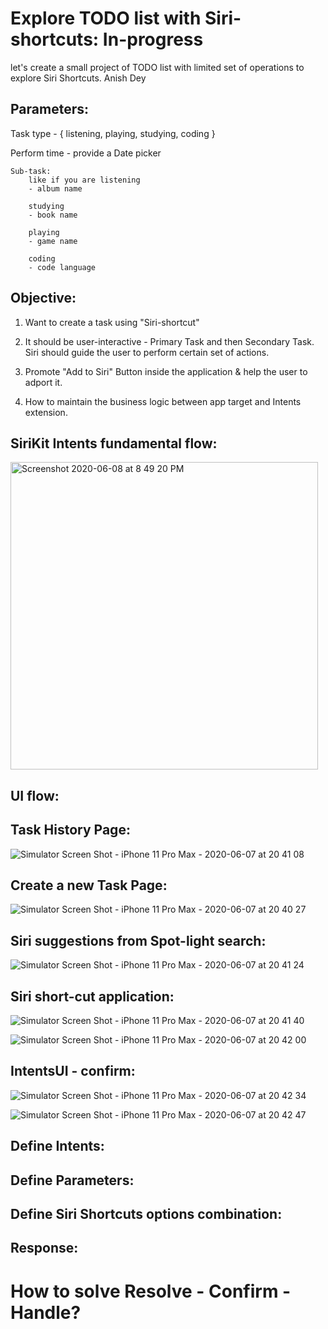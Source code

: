 # Explore TODO list with Siri-shortcuts: In-progress

let's create a small project of TODO list with limited set of operations to explore Siri Shortcuts.
Anish Dey  

## Parameters:

Task type - { listening, playing, studying, coding }

Perform time - provide a Date picker


```
Sub-task: 
	like if you are listening 
	- album name 

	studying 
	- book name

	playing 
	- game name

	coding 
	- code language
```

## Objective:

1. Want to create a task using "Siri-shortcut"

2. It should be user-interactive - Primary Task and then Secondary Task. Siri should guide the user to perform certain set of actions.

3. Promote "Add to Siri" Button inside the application & help the user to adport it.

4. How to maintain the business logic between app target and Intents extension.

## SiriKit Intents fundamental flow:
<img width="492" alt="Screenshot 2020-06-08 at 8 49 20 PM" src="https://user-images.githubusercontent.com/10649284/84049147-b5b0b980-a9c9-11ea-8b52-d5a369fcf932.png">

## UI flow:

## Task History Page:
![Simulator Screen Shot - iPhone 11 Pro Max - 2020-06-07 at 20 41 08](https://user-images.githubusercontent.com/10649284/83972903-7bc7b080-a900-11ea-9b5c-0d194550cca4.png)

## Create a new Task Page:
![Simulator Screen Shot - iPhone 11 Pro Max - 2020-06-07 at 20 40 27](https://user-images.githubusercontent.com/10649284/83972878-58046a80-a900-11ea-8c8c-d1b014e82701.png)


## Siri suggestions from Spot-light search:
![Simulator Screen Shot - iPhone 11 Pro Max - 2020-06-07 at 20 41 24](https://user-images.githubusercontent.com/10649284/83972970-dfea7480-a900-11ea-9758-b768f4a0b1b9.png)

## Siri short-cut application:
![Simulator Screen Shot - iPhone 11 Pro Max - 2020-06-07 at 20 41 40](https://user-images.githubusercontent.com/10649284/83972992-03adba80-a901-11ea-90fe-8d927f838071.png)

![Simulator Screen Shot - iPhone 11 Pro Max - 2020-06-07 at 20 42 00](https://user-images.githubusercontent.com/10649284/83973019-32c42c00-a901-11ea-860a-1592ff584b9c.png)

## IntentsUI - confirm:
![Simulator Screen Shot - iPhone 11 Pro Max - 2020-06-07 at 20 42 34](https://user-images.githubusercontent.com/10649284/83973041-5e471680-a901-11ea-990a-bd6ddd229cc6.png)

![Simulator Screen Shot - iPhone 11 Pro Max - 2020-06-07 at 20 42 47](https://user-images.githubusercontent.com/10649284/83973111-ce559c80-a901-11ea-8b1d-db044607d814.png)


## Define Intents:

## Define Parameters:

## Define Siri Shortcuts options combination:

## Response:

# How to solve Resolve - Confirm - Handle?


